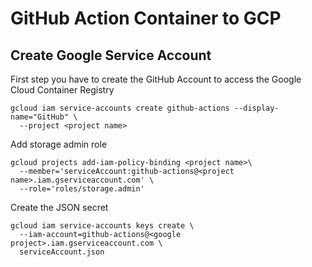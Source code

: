 # GitHub Action Container to GCP



## Create Google Service Account

First step you have to create the GitHub Account to access the Google Cloud 
Container Registry

```
gcloud iam service-accounts create github-actions --display-name="GitHub" \
  --project <project name>
```

Add storage admin role

```
gcloud projects add-iam-policy-binding <project name>\
  --member='serviceAccount:github-actions@<project name>.iam.gserviceaccount.com' \
  --role='roles/storage.admin'
```

Create the JSON secret
```
gcloud iam service-accounts keys create \
  --iam-account=github-actions@<google project>.iam.gserviceaccount.com \
  serviceAccount.json
```
